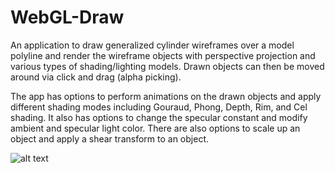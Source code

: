 # WebGL-Draw

An application to draw generalized cylinder wireframes over a model polyline and render the wireframe objects with perspective projection and various types of shading/lighting models. Drawn objects can then be moved around via click and drag (alpha picking).

The app has options to perform animations on the drawn objects and apply different shading modes including Gouraud, Phong, Depth, Rim, and Cel shading. It also has options to change the specular constant and modify ambient and specular light color. There are also options to scale up an object and apply a shear transform to an object.

![alt text](https://canvas.ucsc.edu/courses/12961/files/529763/preview?verifier=XqyTXxBsZGLENUcDUIY2wTJBtf8hsQbvpTZZdW1X)
